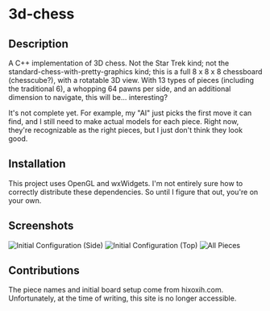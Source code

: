 3d-chess
========

Description
-----------

A C++ implementation of 3D chess. Not the Star Trek kind; not the standard-chess-with-pretty-graphics kind; this is a full 8 x 8 x 8 chessboard (chesscube?), with a rotatable 3D view. With 13 types of pieces (including the traditional 6), a whopping 64 pawns per side, and an additional dimension to navigate, this will be... interesting?

It's not complete yet. For example, my "AI" just picks the first move it can find, and I still need to make actual models for each piece. Right now, they're recognizable as the right pieces, but I just don't think they look good.

Installation
------------

This project uses OpenGL and wxWidgets. I'm not entirely sure how to correctly distribute these dependencies. So until I figure that out, you're on your own.

Screenshots
-----------
![Initial Configuration (Side)](http://imgur.com/unRzH2W.png)
![Initial Configuration (Top)](http://imgur.com/4EbdJFU.png)
![All Pieces](http://imgur.com/KTKL6Kv.png)

Contributions
-------------

The piece names and initial board setup come from hixoxih.com. Unfortunately, at the time of writing, this site is no longer accessible.

